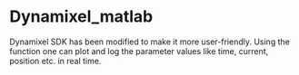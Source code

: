 # Dynamixel_matlab
Dynamixel SDK has been modified to make it more user-friendly. Using the function one can plot and log the parameter values like time, current, position etc. in real time.
